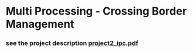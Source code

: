
# Multi Processing - Crossing Border Management
### see the project description [project2_ipc.pdf](https://github.com/momen-hafez/IPC-techniques-under-linux/files/9240914/project2_ipc.pdf)
